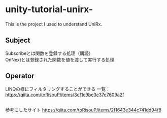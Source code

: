 # unity-tutorial-unirx-
This is the project I used to understand UniRx.　　


## Subject
Subscribeとは関数を登録する処理（購読）  
OnNextとは登録された関数を値を渡して実行する処理  


## Operator
LINQの様にフィルタリングすることができる
一覧：https://qiita.com/toRisouP/items/3cf1c9be3c37e7609a2f  

##
参考にしたサイト
https://qiita.com/toRisouP/items/2f1643e344c741dd94f8
